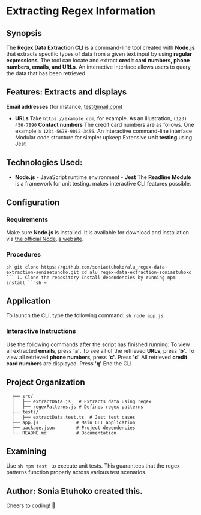 # Extracting Regex Information 

## Synopsis
The **Regex Data Extraction CLI** is a command-line tool created with **Node.js** that extracts specific types of data from a given text input by using **regular expressions**. The tool can locate and extract **credit card numbers, phone numbers, emails, and URLs**. An interactive interface allows users to query the data that has been retrieved.



## Features: Extracts and displays
  **Email addresses** (for instance, test@mail.com)
  - **URLs** Take `https://example.com`, for example.
  As an illustration, `(123) 456-7890` **Contact numbers**
  The credit card numbers are as follows. One example is `1234-5678-9012-3456`.
An interactive command-line interface
Modular code structure for simpler upkeep
Extensive **unit testing** using Jest

## Technologies Used: 
- **Node.js** - JavaScript runtime environment - **Jest** The **Readline Module** is a framework for unit testing. makes interactive CLI features possible.

## Configuration
### Requirements
Make sure **Node.js** is installed. It is available for download and installation via [the official Node.js website](https://nodejs.org/).

### Procedures
``sh git clone https://github.com/soniaetuhoko/alu_regex-data-extraction-soniaetuhoko.git cd alu_regex-data-extraction-soniaetuhoko ``` 1. Clone the repository
Install dependencies by running npm install ```sh ~``

## Application
To launch the CLI, type the following command: ```sh node app.js ```

### Interactive Instructions
Use the following commands after the script has finished running:
To view all extracted **emails**, press **'a'**.
To see all of the retrieved **URLs**, press **'b'**.
To view all retrieved **phone numbers**, press **'c'**.
Press **'d'** All retrieved **credit card numbers** are displayed.
Press **'q'** End the CLI

## Project Organization  
```
  ├── src/
  │   ├── extractData.js   # Extracts data using regex
  │   ├── regexPatterns.js # Defines regex patterns
  ├── tests/
  │   ├── extractData.test.ts  # Jest test cases
  ├── app.js              # Main CLI application
  ├── package.json        # Project dependencies
  └── README.md           # Documentation
```

## Examining
Use ```sh npm test ``` to execute unit tests.
This guarantees that the regex patterns function properly across various test scenarios.


## Author: **Sonia Etuhoko** created this.


Cheers to coding! 🚀




